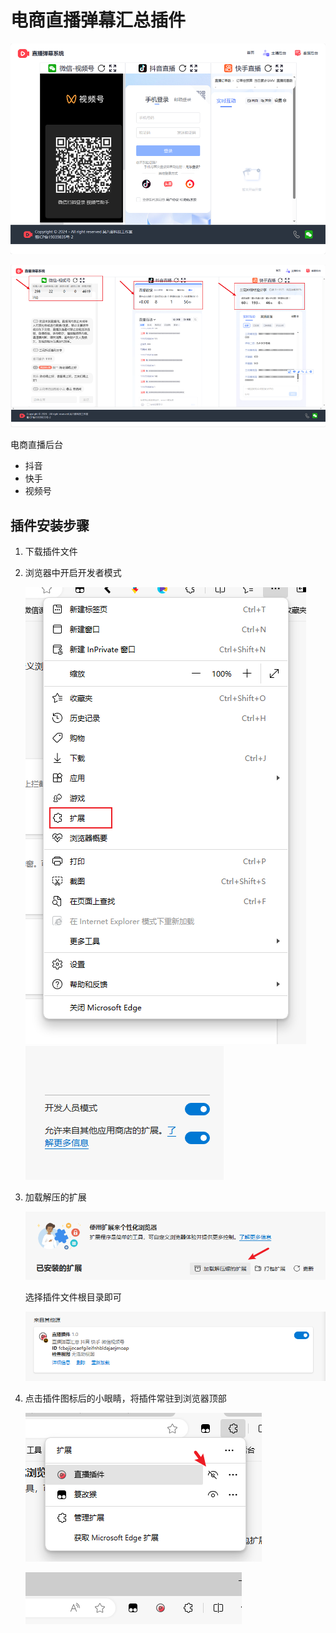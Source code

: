 # 电商直播弹幕汇总插件
![image-20240406112609633](.\images\image-20240406112609633.png)

![Snipaste_2024-03-17_20-15-28](.\images\Snipaste_2024-03-17_20-15-28.png)

电商直播后台

- 抖音
- 快手
- 视频号



## 插件安装步骤

1. 下载插件文件

2. 浏览器中开启开发者模式

   ![image-20240406112011628](.\images\image-20240406112011628.png)![image-20240406112048736](.\images\image-20240406112048736.png)

3. 加载解压的扩展

   ![image-20240406112129372](.\images\image-20240406112129372.png)

   选择插件文件根目录即可

   ![image-20240406112242058](.\images\image-20240406112242058.png)

4. 点击插件图标后的小眼睛，将插件常驻到浏览器顶部

   ![image-20240406112435175](.\images\image-20240406112435175.png)

   ![image-20240406112539703](.\images\image-20240406112539703.png)

   

   
